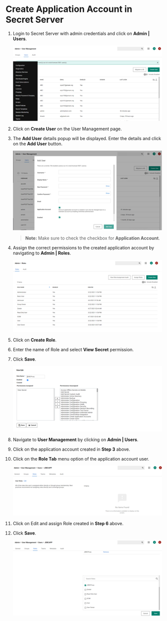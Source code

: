 [title]: # (Create App Account)
[tags]: # (application account)
[priority]: # (101)
# Create Application Account in Secret Server

1. Login to Secret Server with admin credentials and click on __Admin | Users__.

   ![Secret Server](images/e2ebd630842c27940c81f1b4d3d90901.png)

1. Click on __Create User__ on the User Management page.

1. The __Add User__ details popup will be displayed. Enter the details and click on the __Add User__ button.

   ![Add User](images/620c78ab9519674039e92a67963f0c8b.png)

   >**Note:** Make sure to check the checkbox for __Application Account__.

1. Assign the correct permissions to the created application account by navigating to __Admin | Roles__.

   ![Admin](images/425560a845477a932e5d50460c88e04a.png)

1. Click on __Create Role__.

1. Enter the name of Role and select __View Secret__ permission.

1. Click __Save__.

   ![View Secret](images/1106865a1757975b0465f0b9e8660828.png)

1. Navigate to __User Management__ by clicking on __Admin | Users__.

1. Click on the application account created in __Step 3__ above.

1. Click on the __Role Tab__ menu option of the application account user.

   ![Role Tab](images/df062b1fc558044eb711d284d6f4691d.png)

1. Click on Edit and assign Role created in __Step 6__ above.
1. Click __Save__.

   ![Role](images/c76efb4a7368f2ee9d9ac5ac1a920a11.png)